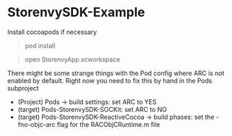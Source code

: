 StorenvySDK-Example
===================

Install cocoapods if necessary

> pod install

> open StorenvyApp.xcworkspace

There might be some strange things with the Pod config where ARC is not enabled by default. 
Right now you need to fix this by hand in the Pods subproject
- (Project) Pods -> build settings: set ARC to YES
- (target) Pods-StorenvySDK-SOCKit: set ARC to NO
- (target) Pods-StorenvySDK-ReactiveCocoa -> build phases: set the -fno-objc-arc flag for the RACObjCRuntime.m file
